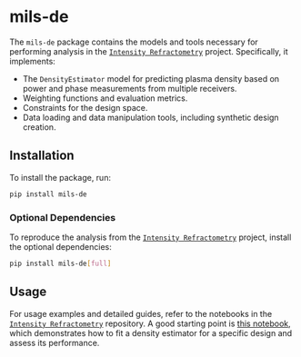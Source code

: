 
# mils-de

The `mils-de` package contains the models and tools necessary for performing analysis in the [`Intensity Refractometry`](https://gitlab.mpcdf.mpg.de/dataanalytics-public/intensity_refractometry) project. Specifically, it implements:

- The `DensityEstimator` model for predicting plasma density based on power and phase measurements from multiple receivers.
- Weighting functions and evaluation metrics.
- Constraints for the design space.
- Data loading and data manipulation tools, including synthetic design creation.

## Installation

To install the package, run:

```bash
pip install mils-de
```

### Optional Dependencies

To reproduce the analysis from the [`Intensity Refractometry`](https://gitlab.mpcdf.mpg.de/dataanalytics-public/intensity_refractometry) project, install the optional dependencies:

```bash
pip install mils-de[full]
```

## Usage

For usage examples and detailed guides, refer to the notebooks in the [`Intensity Refractometry`](https://gitlab.mpcdf.mpg.de/dataanalytics-public/intensity_refractometry) repository. A good starting point is [this notebook](https://gitlab.mpcdf.mpg.de/dataanalytics-public/intensity_refractometry/tools/notebooks/density_estimator.ipynb), which demonstrates how to fit a density estimator for a specific design and assess its performance.